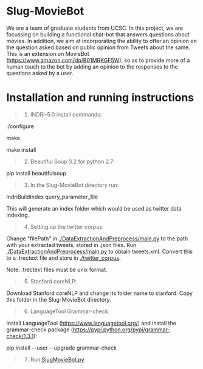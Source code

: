 # Slug-MovieBot
We are a team of graduate students from UCSC. In this project, we are focussing on building a functional chat-bot that answers questions about movies. In addition, we aim at incorporating the ability to offer an opinion on the question asked based on public opinion from Tweets about the same. This is an extension on MovieBot (https://www.amazon.com/dp/B01MRKGF5W), so as to provide more of a human touch to the bot by adding an opinion to the responses to the questions asked by a user.

# Installation and running instructions
>1. INDRI-5.0 install commands:

./configure

make

make install

>2. Beautiful Soup 3.2 for python 2.7:

pip install beautifulsoup

>3. In the Slug-MovieBot directory run:

IndriBuildIndex query_parameter_file

This will generate an index folder which would be used as twitter data indexing.

>4. Setting up the twitter corpus: 

Change "filePath" in [./DataExtractionAndPreprocess/main.py](./DataExtractionAndPreprocess/main.py) to the path with your extracted tweets, stored in .json files. Run [./DataExtractionAndPreprocess/main.py](./DataExtractionAndPreprocess/main.py) to obtain tweets.xml. Convert this to a .trectext file and store in [./twitter_corpus](./twitter_corpus).

Note: .trectext files must be unix format.

>5. Stanford coreNLP:

Download Stanford coreNLP and change its folder name to stanford. Copy this folder in the Slug-MovieBot directory.

>6. LanguageTool Grammar-check: 

Install LanguageTool (https://www.languagetool.org/) and install the grammar-check package (https://pypi.python.org/pypi/grammar-check/1.3.1):

pip install --user --upgrade grammar-check

>7. Run [SlugMovieBot.py](SlugMovieBot.py)

